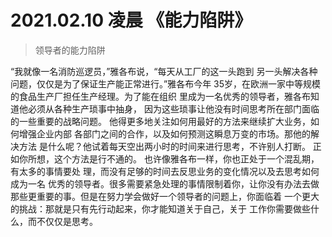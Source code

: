 # 2021.02.10  凌晨 《能力陷阱》

> 领导者的能力陷阱

“我就像一名消防巡逻员，”雅各布说，“每天从工厂的这一头跑到
另一头解决各种问题，仅仅是为了保证生产能正常进行。”雅各布今年
35岁，在欧洲一家中等规模的食品生产厂担任生产经理。为了能在组织
里成为一名优秀的领导者，雅各布知道他必须从各种生产琐事中抽身，
因为这些琐事让他没有时间思考所在部门面临的一些重要的战略问题。
他得更多地关注如何用最好的方法来继续扩大业务，如何增强企业内部
各部门之间的合作，以及如何预测这瞬息万变的市场。那他的解决方法
是什么呢？他试着每天空出两小时的时间来进行思考，不许别人打断。
正如你所想，这个方法是行不通的。
也许像雅各布一样，你也正处于一个混乱期，有太多的事情要处
理，而没有足够的时间去反思业务的变化情况以及去思考如何成为一名
优秀的领导者。很多需要紧急处理的事情限制着你，让你没有办法去做
那些更重要的事。但是在努力学会做好一个领导者的问题上，你面临着
一个更大的挑战：那就是只有先行动起来，你才能知道关于自己，关于
工作你需要做些什么，而不仅仅是思考。
